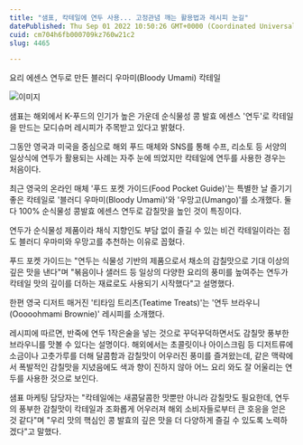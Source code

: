 ```yaml
---
title: "샘표, 칵테일에 연두 사용... 고정관념 깨는 활용법과 레시피 눈길"
datePublished: Thu Sep 01 2022 10:50:26 GMT+0000 (Coordinated Universal Time)
cuid: cm704h6fb000709kz760w21c2
slug: 4465

---
```



요리 에센스 연두로 만든 블러디 우마미(Bloody Umami) 칵테일

![이미지](https://cdn.hashnode.com/res/hashnode/image/upload/v1739256604902/710439dd-760e-4b0b-8f1d-858da854cd93.jpeg)

샘표는 해외에서 K-푸드의 인기가 높은 가운데 순식물성 콩 발효 에센스 '연두'로 칵테일을 만드는 모디슈머 레시피가 주목받고 있다고 밝혔다.

그동안 영국과 미국을 중심으로 해외 푸드 매체와 SNS를 통해 수프, 리소토 등 서양의 일상식에 연두가 활용되는 사례는 자주 눈에 띄었지만 칵테일에 연두를 사용한 경우는 처음이다.

최근 영국의 온라인 매체 '푸드 포켓 가이드(Food Pocket Guide)'는 특별한 날 즐기기 좋은 칵테일로 '블러디 우마미(Bloody Umami)'와 '우망고(Umango)'를 소개했다. 둘 다 100% 순식물성 콩발효 에센스 연두로 감칠맛을 높인 것이 특징이다.

연두가 순식물성 제품이라 채식 지향인도 부담 없이 즐길 수 있는 비건 칵테일이라는 점도 블러디 우마미와 우망고를 추천하는 이유로 꼽혔다.

푸드 포켓 가이드는 "연두는 식물성 기반의 제품으로서 채소의 감칠맛으로 기대 이상의 깊은 맛을 낸다"며 "볶음이나 샐러드 등 일상의 다양한 요리의 풍미를 높여주는 연두가 칵테일 맛의 깊이를 더하는 재료로도 사용되기 시작했다"고 설명했다.

한편 영국 디저트 매거진 '티타임 트리츠(Teatime Treats)'는 '연두 브라우니(Ooooohmami Brownie)' 레시피를 소개했다.

레시피에 따르면, 반죽에 연두 1작은술을 넣는 것으로 꾸덕꾸덕하면서도 감칠맛 풍부한 브라우니를 맛볼 수 있다는 설명이다. 해외에서는 초콜릿이나 아이스크림 등 디저트류에 소금이나 고춧가루를 더해 달콤함과 감칠맛이 어우러진 풍미를 즐겨왔는데, 같은 맥락에서 폭발적인 감칠맛을 지녔음에도 색과 향이 진하지 않아 어느 요리 와도 잘 어울리는 연두를 사용한 것으로 보인다.

샘표 마케팅 담당자는 "칵테일에는 새콤달콤한 맛뿐만 아니라 감칠맛도 필요한데, 연두의 풍부한 감칠맛이 칵테일과 조화롭게 어우러져 해외 소비자들로부터 큰 호응을 얻은 것 같다"며 "우리 맛의 핵심인 콩 발효의 깊은 맛을 더 다양하게 즐길 수 있도록 노력하겠다"고 말했다.
